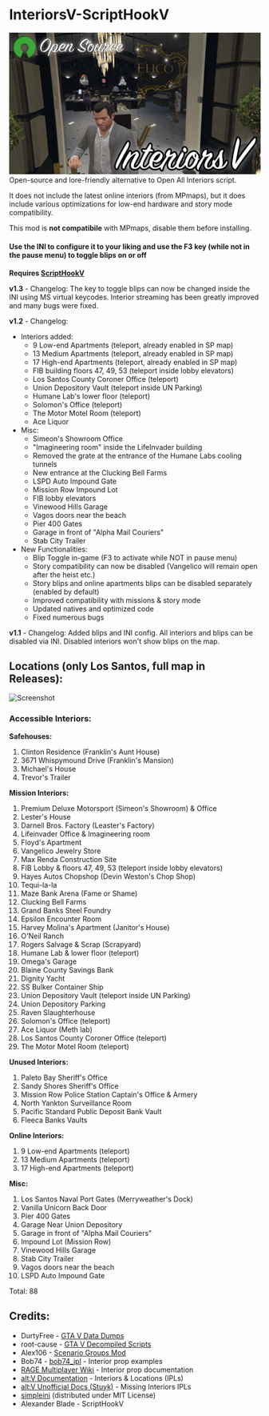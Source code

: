 # InteriorsV-ScriptHookV
![Screenshot](Images/Preview/InteriorsV.png?raw=true)
Open-source and lore-friendly alternative to Open All Interiors script. 

It does not include the latest online interiors (from MPmaps), but it does include various optimizations for low-end hardware and story mode compatibility.

This mod is **not compatibile** with MPmaps, disable them before installing.

#### Use the INI to configure it to your liking and use the F3 key (while not in the pause menu) to toggle blips on or off

**Requires [ScriptHookV](http://www.dev-c.com/gtav/scripthookv/)**

**v1.3** - Changelog: The key to toggle blips can now be changed inside the INI using MS virtual keycodes. Interior streaming has been greatly improved and many bugs were fixed.

**v1.2** - Changelog:
- Interiors added:
    - 9 Low-end Apartments (teleport, already enabled in SP map)
    - 13 Medium Apartments (teleport, already enabled in SP map)
    - 17 High-end Apartments (teleport, already enabled in SP map)
    - FIB building floors 47, 49, 53 (teleport inside lobby elevators)
    - Los Santos County Coroner Office (teleport)
    - Union Depository Vault (teleport inside UN Parking)
    - Humane Lab's lower floor (teleport)
    - Solomon's Office (teleport)
    - The Motor Motel Room  (teleport)
    - Ace Liquor
- Misc:
    - Simeon's Showroom Office
    - "Imagineering room" inside the LifeInvader building
    - Removed the grate at the entrance of the Humane Labs cooling tunnels
    - New entrance at the Clucking Bell Farms
    - LSPD Auto Impound Gate
    - Mission Row Impound Lot
    - FIB lobby elevators
    - Vinewood Hills Garage
    - Vagos doors near the beach
    - Pier 400 Gates
    - Garage in front of "Alpha Mail Couriers"
    - Stab City Trailer
- New Functionalities:
    - Blip Toggle in-game (F3 to activate while NOT in pause menu) 
    - Story compatibility can now be disabled (Vangelico will remain open after the heist etc.)
    - Story blips and online apartments blips can be disabled separately (enabled by default)
    - Improved compatibility with missions & story mode
    - Updated natives and optimized code
    - Fixed numerous bugs

**v1.1** - Changelog: Added blips and INI config. All interiors and blips can be disabled via INI. Disabled interiors won't show blips on the map.

## Locations (only Los Santos, full map in Releases):
![Screenshot](Images/Los-Santos.jpg?raw=true)

### Accessible Interiors:
**Safehouses:**
1. Clinton Residence (Franklin's Aunt House)
2. 3671 Whispymound Drive (Franklin's Mansion)
3. Michael's House
4. Trevor's Trailer

**Mission Interiors:**

1. Premium Deluxe Motorsport (Simeon's Showroom) & Office
2. Lester's House
3. Darnell Bros. Factory (Leaster's Factory)
4. Lifeinvader Office & Imagineering room
5. Floyd's Apartment
6. Vangelico Jewelry Store
7. Max Renda Construction Site
8. FIB Lobby & floors 47, 49, 53 (teleport inside lobby elevators)
9. Hayes Autos Chopshop (Devin Weston's Chop Shop)
10. Tequi-la-la
11. Maze Bank Arena (Fame or Shame)
12. Clucking Bell Farms
13. Grand Banks Steel Foundry
14. Epsilon Encounter Room
15. Harvey Molina's Apartment (Janitor's House)
16. O'Neil Ranch
17. Rogers Salvage & Scrap (Scrapyard)
18. Humane Lab & lower floor (teleport)
19. Omega's Garage
20. Blaine County Savings Bank
21. Dignity Yacht
22. SS Bulker Container Ship
23. Union Depository Vault (teleport inside UN Parking)
24. Union Depository Parking
25. Raven Slaughterhouse
26. Solomon's Office (teleport)
27. Ace Liquor (Meth lab)
28. Los Santos County Coroner Office (teleport)
29. The Motor Motel Room  (teleport)

**Unused Interiors:**

1. Paleto Bay Sheriff's Office
2. Sandy Shores Sheriff's Office
3. Mission Row Police Station Captain's Office & Armery
4. North Yankton Surveillance Room
5. Pacific Standard Public Deposit Bank Vault
6. Fleeca Banks Vaults

**Online Interiors:**
1. 9 Low-end Apartments (teleport)
2. 13 Medium Apartments (teleport)
3. 17 High-end Apartments (teleport)

**Misc:**

1. Los Santos Naval Port Gates (Merryweather's Dock)
2. Vanilla Unicorn Back Door
3. Pier 400 Gates
4. Garage Near Union Depository
5. Garage in front of "Alpha Mail Couriers"
6. Impound Lot  (Mission Row)
7. Vinewood Hills Garage
8. Stab City Trailer
9. Vagos doors near the beach
10. LSPD Auto Impound Gate

Total: 88

## Credits:
- DurtyFree - [GTA V Data Dumps](https://github.com/DurtyFree/gta-v-data-dumps)
- root-cause - [GTA V Decompiled Scripts](https://github.com/root-cause/v-decompiled-scripts)
- Alex106 - [Scenario Groups Mod](https://www.gta5-mods.com/scripts/scenario-groups)
- Bob74 - [bob74_ipl](https://github.com/Bob74/bob74_ipl) - Interior prop examples
- [RAGE Multiplayer Wiki](https://wiki.rage.mp/index.php?title=Interior_Props) - Interior prop documentation
- [alt:V Documentation](https://docs.altv.mp/gta/articles/references/interiors-and-locations.html) - Interiors & Locations (IPLs)
- [alt:V Unofficial Docs (Stuyk)](https://altv.stuyk.com/docs/articles/tables/ipls.html) - Missing Interiors IPLs
- [simpleini](https://github.com/brofield/simpleini) (distributed under MIT License)
- Alexander Blade - ScriptHookV
